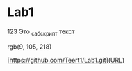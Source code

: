 # Lab1
123
Это <sub>сабскрипт</sub> текст

rgb(9, 105, 218)

[https://github.com/Teert1/Lab1.git](URL)
